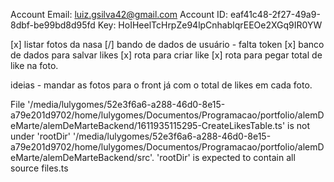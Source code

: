 Account Email: luiz.gsilva42@gmail.com
Account ID: eaf41c48-2f27-49a9-8dbf-be99bd8d95fd
Key: HoIHeelTcHrpZe94lpCnhablqrEEOe2XGq9IR0YW

[x] listar fotos da nasa 
[/] bando de dados de usuário - falta token
[x] banco de dados para salvar likes
[x] rota para criar like
[x] rota para pegar total de like na foto. 

ideias - mandar as fotos para o front já com o total de likes em cada foto. 


File '/media/lulygomes/52e3f6a6-a288-46d0-8e15-a79e201d9702/home/lulygomes/Documentos/Programacao/portfolio/alemDeMarte/alemDeMarteBackend/1611935115295-CreateLikesTable.ts' is not under 'rootDir' '/media/lulygomes/52e3f6a6-a288-46d0-8e15-a79e201d9702/home/lulygomes/Documentos/Programacao/portfolio/alemDeMarte/alemDeMarteBackend/src'. 'rootDir' is expected to contain all source files.ts
